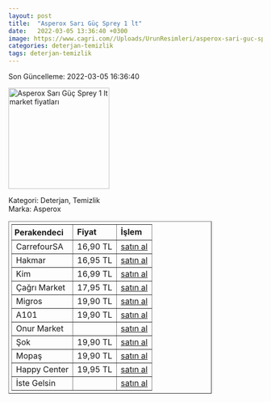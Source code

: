 ```yaml
---
layout: post
title:  "Asperox Sarı Güç Sprey 1 lt"
date:   2022-03-05 13:36:40 +0300
image: https://www.cagri.com//Uploads/UrunResimleri/asperox-sari-guc-sprey-1-lt-fbb6.jpg
categories: deterjan-temizlik
tags: deterjan-temizlik
---
```


Son Güncelleme: 2022-03-05 16:36:40

<img src="https://www.cagri.com//Uploads/UrunResimleri/asperox-sari-guc-sprey-1-lt-fbb6.jpg" width="200" alt="Asperox Sarı Güç Sprey 1 lt market fiyatları" />

Kategori: Deterjan, Temizlik
<br />
Marka: Asperox

<table border="1" style="padding: 5px;width:80%;">
  <tr>
    <td style="padding: 5px;"><strong>Perakendeci</strong></td>
    <td><strong>Fiyat</strong></td>
    <td><strong>İşlem</strong></td>
  </tr>
  <tr>
              <td>CarrefourSA</td>
              <td>16,90 TL</td>
              <td><a target="_blank" href="https://www.carrefoursa.com/asperox-sari-guc-1-lt-p-30285107">satın al</a></td>
            </tr><tr>
              <td>Hakmar</td>
              <td>16,95 TL</td>
              <td><a target="_blank" href="https://www.hakmarexpress.com.tr/urun/temizlik-asperox-sari-guc-cok-amacli-ultra-yag-cozucu-1-lt">satın al</a></td>
            </tr><tr>
              <td>Kim</td>
              <td>16,99 TL</td>
              <td><a target="_blank" href="https://www.kimgeldi.com/asperox-sari-guc-1000-ml">satın al</a></td>
            </tr><tr>
              <td>Çağrı Market</td>
              <td>17,95 TL</td>
              <td><a target="_blank" href="https://www.cagri.com/asperox-sari-guc-sprey-1-lt-18038">satın al</a></td>
            </tr><tr>
              <td>Migros</td>
              <td>19,90 TL</td>
              <td><a target="_blank" href="https://www.migros.com.tr/asperox-sari-guc-sprey-1-l-p-1d4f3c4">satın al</a></td>
            </tr><tr>
              <td>A101</td>
              <td>19,90 TL</td>
              <td><a target="_blank" href="https://www.a101.com.tr/market/asperox-sari-guc-ultra-yag-cozucu-1-l/">satın al</a></td>
            </tr><tr>
              <td>Onur Market</td>
              <td></td>
              <td><a target="_blank" href="https://www.onurmarket.com/product/asperox-sari-guc-1-lt-sprey/b30900fa-67df-4291-b1ec-bf06304889fc">satın al</a></td>
            </tr><tr>
              <td>Şok</td>
              <td>19,90 TL</td>
              <td><a target="_blank" href="https://www.sokmarket.com.tr/sari-guc-1-lt-p-29102/">satın al</a></td>
            </tr><tr>
              <td>Mopaş</td>
              <td>19,90 TL</td>
              <td><a target="_blank" href="https://mopas.com.tr/asperox-sari-guc-sprey-1000-ml/p/859687">satın al</a></td>
            </tr><tr>
              <td>Happy Center</td>
              <td>19,95 TL</td>
              <td><a target="_blank" href="https://www.happycenter.com.tr/asperox-sari-guc-1lt-sprey12">satın al</a></td>
            </tr><tr>
              <td>İste Gelsin</td>
              <td></td>
              <td><a target="_blank" href="https://www.istegelsin.com/urun/asperox-sari-guc-sprey-1-l_PRS21-AD">satın al</a></td>
            </tr>
</table>
